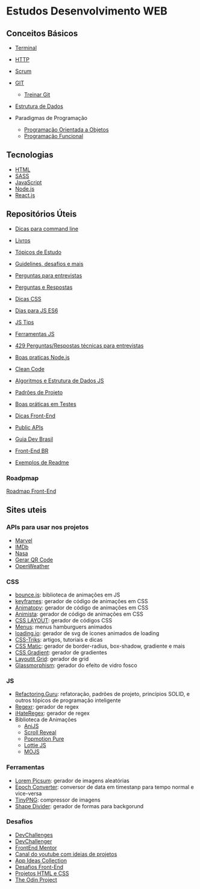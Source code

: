 # Estudos Desenvolvimento WEB

## Conceitos Básicos
- [Terminal](Conceitos/Terminal.md)

- [HTTP](Conceitos/http.md)

- [Scrum](Conceitos/scrum.md)

- [GIT](Conceitos/git.md)
   - [Treinar Git](https://learngitbranching.js.org/?locale=pt_BR)

- [Estrutura de Dados](Conceitos/EstruturaDados.md)

- Paradigmas de Programação
   - [Programação Orientada a Objetos](Conceitos/poo.md)
   - [Programação Funcional](Conceitos/pf.md)

## Tecnologias
 - [HTML](HTML/README.md)
 - [SASS](SCSS/README.md)
 - [JavaScript](JavaScript/readme.md)
 - [Node.js](NodeJS/README.md)
 - [React.js](ReactJS/README.md)

## Repositórios Úteis
- [Dicas para command line](https://github.com/jlevy/the-art-of-command-line)

- [Livros](https://github.com/EbookFoundation/free-programming-books/blob/master/books/free-programming-books-pt_BR.md)
- [Tópicos de Estudo](https://github.com/jwasham/coding-interview-university/blob/main/translations/README-ptbr.md)
- [Guidelines, desafios e mais](https://github.com/juntossomosmais)
- [Perguntas para entrevistas](https://github.com/yangshun/tech-interview-handbook)
- [Perguntas e Respostas](https://github.com/lydiahallie/javascript-questions/blob/master/pt-BR/README_pt_BR.md)

- [Dicas CSS](https://github.com/AllThingsSmitty/css-protips)
- [Dias para JS ES6](https://github.com/metagrover/ES6-for-humans)
- [JS Tips](https://github.com/loverajoel/jstips)
- [Ferramentas JS](https://github.com/verekia/js-stack-from-scratch)
- [429 Perguntas/Respostas técnicas para entrevistas](https://github.com/sudheerj/javascript-interview-questions)
- [Boas praticas Node.js](https://github.com/goldbergyoni/nodebestpractices)
- [Clean Code](https://github.com/ryanmcdermott/clean-code-javascript)
- [Algoritmos e Estrutura de Dados JS](https://github.com/trekhleb/javascript-algorithms)
- [Padrões de Projeto](https://github.com/elsewhencode/project-guidelines)
- [Boas práticas em Testes](https://github.com/goldbergyoni/javascript-testing-best-practices)
- [Dicas Front-End](https://github.com/thedaviddias/Front-End-Checklist)
- [Public APIs](https://github.com/public-apis/public-apis)

- [Guia Dev Brasil](https://github.com/arthurspk/guiadevbrasil)
- [Front-End BR](https://github.com/frontendbr)

- [Exemplos de Readme](https://github.com/iuricode/readme-template)

### Roadpmap
[Roadmap Front-End](https://github.com/iuricode/front-end-do-zero)

## Sites uteis
### APIs para usar nos projetos
- [Marvel](https://developer.marvel.com)
- [IMDb](https://developer.imdb.com)
- [Nasa](https://api.nasa.gov)
- [Gerar QR Code](https://goqr.me/api/)
- [OpenWeather](https://openweathermap.org/api)

### CSS
- [bounce.js](bouncejs.com): biblioteca de animações em JS
- [keyframes](keyframes.app/animate): gerador de código de animações em CSS
- [Animatopy](sarthology.github.io/Animatopy): gerador de código de animações em CSS
- [Animista](animista.net): gerador de código de animações em CSS
- [CSS LAYOUT](https://csslayout.io/): gerador de códigos CSS
- [Menus](https://march08.github.io/animated-burgers/): menus hamburguers animados
- [loading.io](loading.io): gerador de svg de ícones animados de loading
- [CSS-Triks](https://css-tricks.com/): artigos, tutoriais e dicas
- [CSS Matic](https://www.cssmatic.com/): gerador de border-radius, box-shadow, gradiente e mais
- [CSS Gradient](cssgradient.io): gerador de gradientes
- [Layoutit Grid](grid.layoutit.com): gerador de grid
- [Glassmorphism](glassmorphism.com): gerador do efeito de vidro fosco

### JS
- [Refactoring.Guru](https://refactoring.guru/pt-br): refatoração, padrões de projeto, princípios SOLID, e outros tópicos de programação inteligente
- [Regexr](regexr.com): gerador de regex
- [iHateRegex](ihateregex.io): gerador de regex
- Biblioteca de Animações
  - [AniJS](anijs.github.io)
  - [Scroll Reveal](scrollrevealjs.org)
  - [Popmotion Pure](popmotion.io/pure)
  - [Lottie JS](airbnb.io/lottie)
  - [MOJS](mojs.github.io)

### Ferramentas
- [Lorem Picsum](picsum.photos): gerador de imagens aleatórias
- [Epoch Converter](www.epochconverter.com): conversor de data em timestanp para tempo normal e vice-versa
- [TinyPNG](tinypng.com): compressor de imagens
- [Shape Divider](https://www.shapedivider.app/): gerador de formas para backgorund

### Desafios
- [DevChallenges](https://devchallenges.io/)
- [DevChallenger](https://www.devchallenge.com.br/)
- [FrontEnd Mentor](https://www.frontendmentor.io/)
- [Canal do youtube com ideias de projetos](https://github.com/bedimcode/)
- [App Ideas Collection](https://github.com/florinpop17/app-ideas)
- [Desafios Front-End](https://github.com/felipefialho/frontend-challenges)
- [Projetos HTML e CSS](https://github.com/rafaballerini/10ProjetosHTMLeCSS)
- [The Odin Project](https://www.theodinproject.com/)

